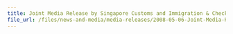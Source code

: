 ```yaml
---
title: Joint Media Release by Singapore Customs and Immigration & Checkpoints Authority - Smuggling Attempt turns Turtle
file_url: /files/news-and-media/media-releases/2008-05-06-Joint-Media-Release.pdf
---
```


